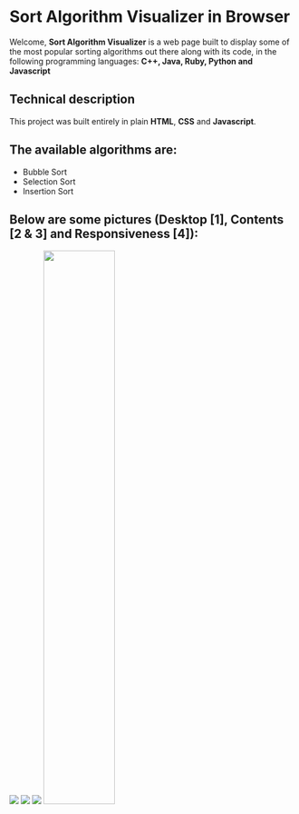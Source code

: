 <h1>Sort Algorithm Visualizer in Browser</h1>
<p>Welcome, <b>Sort Algorithm Visualizer</b> is a web page built to display some of the most popular sorting algorithms out there along with its code, in the following programming languages: <b>C++, Java, Ruby, Python and Javascript</b></p>

<h2>Technical description</h2>
<p>This project was built entirely in plain <b>HTML</b>, <b>CSS</b> and <b>Javascript</b>.</p>

<h2>The available algorithms are: </h2>
<ul>
    <li>Bubble Sort</li>
    <li>Selection Sort</li>
    <li>Insertion Sort</li>
</ul>

<h2>Below are some pictures (Desktop [1], Contents [2 & 3] and Responsiveness [4]): </h2>
<a href="https://imgur.com/RWdkMxy"><img src="https://i.imgur.com/RWdkMxy.png"/></a>
<a href="https://imgur.com/6eVuPgl"><img src="https://i.imgur.com/6eVuPgl.png"/></a>
<a href="https://imgur.com/OX1s3AX"><img src="https://i.imgur.com/OX1s3AX.png"/></a>
<a href="https://imgur.com/Qh0jopE"><img style="width: 50%;" src="https://i.imgur.com/Qh0jopE.png"/></a>
